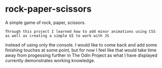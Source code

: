 # rock-paper-scissors
A simple game of rock, paper, scissors.

    Through this project I learned how to add minor animations using CSS as well as creating a simple UI to work with JS
instead of using only the console. I would like to come back and add some finishing touches at some point, but for now I feel like that would take time away from progessing further in The Odin Project as what I have displayed currently demonstrates working knowledge.
